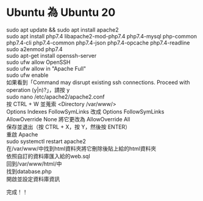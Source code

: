 Ubuntu 為 Ubuntu 20
====================
sudo apt update && sudo apt install apache2  
sudo apt install php7.4 libapache2-mod-php7.4 php7.4-mysql php-common php7.4-cli php7.4-common php7.4-json php7.4-opcache php7.4-readline  
sudo a2enmod php7.4  
sudo apt-get install openssh-server  
sudo ufw allow OpenSSH  
sudo ufw allow in "Apache Full"  
sudo ufw enable  
如果看到「Command may disrupt existing ssh connections. Proceed with operation (y|n)?」，請按 y  
sudo nano /etc/apache2/apache2.conf  
按 CTRL + W 並蒐索 <Directory /var/www/>  
Options Indexes FollowSymLinks 改成 Options FollowSymLinks  
AllowOverride None 將它更改為 AllowOverride All  
保存並退出（按 CTRL + X，按 Y，然後按 ENTER）  
重啟 Apache  
sudo systemctl restart apache2  
在/var/www/中找到html資料夾將它刪除後貼上給的html資料夾  
依照自訂的資料庫匯入給的web.sql  
回到/var/www/html/中  
找到database.php  
開啟並設定資料庫資訊  
  
完成！！

